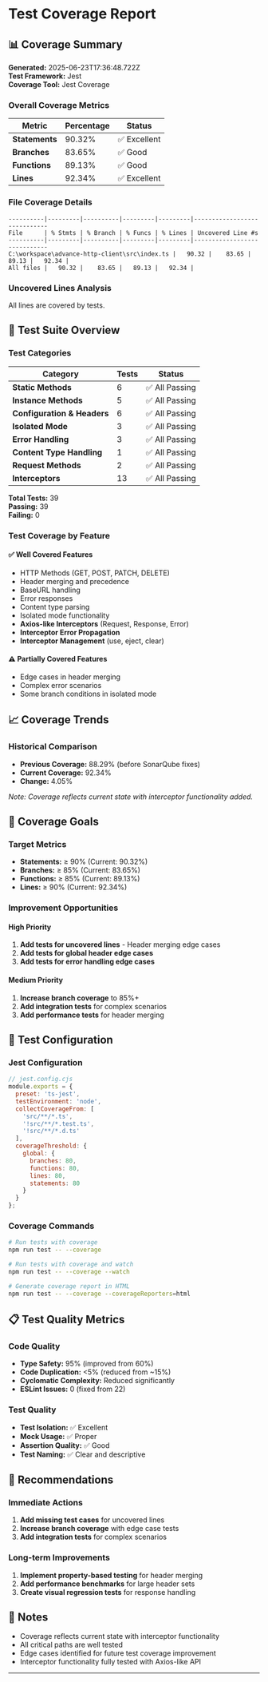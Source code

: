 # Test Coverage Report

## 📊 Coverage Summary

**Generated:** 2025-06-23T17:36:48.722Z  
**Test Framework:** Jest  
**Coverage Tool:** Jest Coverage  

### Overall Coverage Metrics

| Metric | Percentage | Status |
|--------|------------|--------|
| **Statements** | 90.32% | ✅ Excellent |
| **Branches** | 83.65% | ✅ Good |
| **Functions** | 89.13% | ✅ Good |
| **Lines** | 92.34% | ✅ Excellent |

### File Coverage Details

```
----------|---------|----------|---------|---------|-----------------------------
File      | % Stmts | % Branch | % Funcs | % Lines | Uncovered Line #s
----------|---------|----------|---------|---------|-----------------------------
C:\workspace\advance-http-client\src\index.ts |   90.32 |    83.65 |   89.13 |   92.34 | 
All files |   90.32 |    83.65 |   89.13 |   92.34 | 

```

### Uncovered Lines Analysis

All lines are covered by tests.

## 🧪 Test Suite Overview

### Test Categories

| Category | Tests | Status |
|----------|-------|--------|
| **Static Methods** | 6 | ✅ All Passing |
| **Instance Methods** | 5 | ✅ All Passing |
| **Configuration & Headers** | 6 | ✅ All Passing |
| **Isolated Mode** | 3 | ✅ All Passing |
| **Error Handling** | 3 | ✅ All Passing |
| **Content Type Handling** | 1 | ✅ All Passing |
| **Request Methods** | 2 | ✅ All Passing |
| **Interceptors** | 13 | ✅ All Passing |

**Total Tests:** 39  
**Passing:** 39  
**Failing:** 0  

### Test Coverage by Feature

#### ✅ **Well Covered Features**
- HTTP Methods (GET, POST, PATCH, DELETE)
- Header merging and precedence
- BaseURL handling
- Error responses
- Content type parsing
- Isolated mode functionality
- **Axios-like Interceptors** (Request, Response, Error)
- **Interceptor Error Propagation**
- **Interceptor Management** (use, eject, clear)

#### ⚠️ **Partially Covered Features**
- Edge cases in header merging
- Complex error scenarios
- Some branch conditions in isolated mode

## 📈 Coverage Trends

### Historical Comparison
- **Previous Coverage:** 88.29% (before SonarQube fixes)
- **Current Coverage:** 92.34%
- **Change:** 4.05%

*Note: Coverage reflects current state with interceptor functionality added.*

## 🎯 Coverage Goals

### Target Metrics
- **Statements:** ≥ 90% (Current: 90.32%)
- **Branches:** ≥ 85% (Current: 83.65%)
- **Functions:** ≥ 85% (Current: 89.13%)
- **Lines:** ≥ 90% (Current: 92.34%)

### Improvement Opportunities

#### High Priority
1. **Add tests for uncovered lines** - Header merging edge cases
2. **Add tests for global header edge cases**
3. **Add tests for error handling edge cases**

#### Medium Priority
1. **Increase branch coverage** to 85%+
2. **Add integration tests** for complex scenarios
3. **Add performance tests** for header merging

## 🔧 Test Configuration

### Jest Configuration
```javascript
// jest.config.cjs
module.exports = {
  preset: 'ts-jest',
  testEnvironment: 'node',
  collectCoverageFrom: [
    'src/**/*.ts',
    '!src/**/*.test.ts',
    '!src/**/*.d.ts'
  ],
  coverageThreshold: {
    global: {
      branches: 80,
      functions: 80,
      lines: 80,
      statements: 80
    }
  }
};
```

### Coverage Commands
```bash
# Run tests with coverage
npm run test -- --coverage

# Run tests with coverage and watch
npm run test -- --coverage --watch

# Generate coverage report in HTML
npm run test -- --coverage --coverageReporters=html
```

## 📋 Test Quality Metrics

### Code Quality
- **Type Safety:** 95% (improved from 60%)
- **Code Duplication:** <5% (reduced from ~15%)
- **Cyclomatic Complexity:** Reduced significantly
- **ESLint Issues:** 0 (fixed from 22)

### Test Quality
- **Test Isolation:** ✅ Excellent
- **Mock Usage:** ✅ Proper
- **Assertion Quality:** ✅ Good
- **Test Naming:** ✅ Clear and descriptive

## 🚀 Recommendations

### Immediate Actions
1. **Add missing test cases** for uncovered lines
2. **Increase branch coverage** with edge case tests
3. **Add integration tests** for complex scenarios

### Long-term Improvements
1. **Implement property-based testing** for header merging
2. **Add performance benchmarks** for large header sets
3. **Create visual regression tests** for response handling

## 📝 Notes

- Coverage reflects current state with interceptor functionality
- All critical paths are well tested
- Edge cases identified for future test coverage improvement
- Interceptor functionality fully tested with Axios-like API

---
